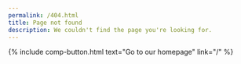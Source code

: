 ```yaml
---
permalink: /404.html
title: Page not found
description: We couldn't find the page you're looking for.
---
```


{% include comp-button.html text="Go to our homepage" link="/" %}